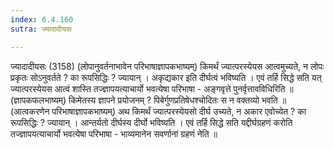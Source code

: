 ```yaml
---
index: 6.4.160
sutra: ज्यादादीयसः

---
```

 ज्यादादीयसः (3158) (लोपानुवर्तनाभावेन परिभाषाज्ञापकभाष्यम्) किमर्थं ज्यात्परस्येयस आत्वमुच्यते, न लोपः प्रकृतः सोऽनुवर्तते ? का रूपसिद्धिः ? ज्यायान् । अकृद्यकार इति दीर्घत्वं भविष्यति । एवं तर्हि सिद्धे सति यत् ज्यात्परस्येयस आत्वं शास्ति तज्ज्ञापयत्याचार्यो भवत्येषा परिभाषा - अङ्गवृत्ते पुनर्वृत्तावविधिरिति ॥ (ज्ञापकफलभाष्यम्) किमेतस्य ज्ञापने प्रयोजनम् ? पिबेर्गुणप्रतिषेधश्चोदितः स न वक्तव्यो भवति ॥ (आत्वकरणेन परिभाषाज्ञापकभाष्यम्) अथ किमर्थं ज्यात्परस्येयसो दीर्घ उच्यते, न अकार एवोच्येत ? का रूपसिद्धिः ? ज्यायान् । आन्तर्यतो दीर्घस्य दीर्घो भविष्यति । एवं तर्हि सिद्धे सति यद्दीर्घग्रहणं करोति तज्ज्ञापयत्याचार्यो भवत्येषा परिभाषा - भाव्यमानेन सवर्णानां ग्रहणं नेति ॥ 